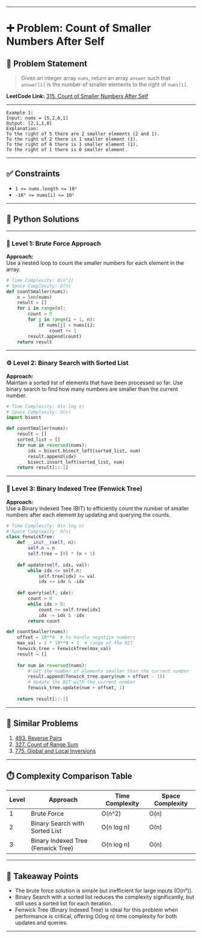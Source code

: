 
---

# ➕ Problem: Count of Smaller Numbers After Self

## 📘 Problem Statement

> Given an integer array `nums`, return an array `answer` such that `answer[i]` is the number of smaller elements to the right of `nums[i]`.

**LeetCode Link:** [315. Count of Smaller Numbers After Self](https://leetcode.com/problems/count-of-smaller-numbers-after-self/)

---

```
Example 1:
Input: nums = [5,2,6,1]
Output: [2,1,1,0]
Explanation: 
To the right of 5 there are 2 smaller elements (2 and 1).
To the right of 2 there is 1 smaller element (1).
To the right of 6 there is 1 smaller element (1).
To the right of 1 there is 0 smaller element.
```

---

## ✅ Constraints

- `1 <= nums.length <= 10⁵`
- `-10⁹ <= nums[i] <= 10⁹`

---

## 🧠 Python Solutions

---

### 🧪 Level 1: Brute Force Approach

**Approach:**  
Use a nested loop to count the smaller numbers for each element in the array.

```python
# Time Complexity: O(n^2)
# Space Complexity: O(n)
def countSmaller(nums):
    n = len(nums)
    result = []
    for i in range(n):
        count = 0
        for j in range(i + 1, n):
            if nums[j] < nums[i]:
                count += 1
        result.append(count)
    return result
```

---

### ⚙️ Level 2: Binary Search with Sorted List

**Approach:**  
Maintain a sorted list of elements that have been processed so far. Use binary search to find how many numbers are smaller than the current number.

```python
# Time Complexity: O(n log n)
# Space Complexity: O(n)
import bisect

def countSmaller(nums):
    result = []
    sorted_list = []
    for num in reversed(nums):
        idx = bisect.bisect_left(sorted_list, num)
        result.append(idx)
        bisect.insort_left(sorted_list, num)
    return result[::-1]
```

---

### 🚀 Level 3: Binary Indexed Tree (Fenwick Tree)

**Approach:**  
Use a Binary Indexed Tree (BIT) to efficiently count the number of smaller numbers after each element by updating and querying the counts.

```python
# Time Complexity: O(n log n)
# Space Complexity: O(n)
class FenwickTree:
    def __init__(self, n):
        self.n = n
        self.tree = [0] * (n + 1)
        
    def update(self, idx, val):
        while idx <= self.n:
            self.tree[idx] += val
            idx += idx & -idx
    
    def query(self, idx):
        count = 0
        while idx > 0:
            count += self.tree[idx]
            idx -= idx & -idx
        return count

def countSmaller(nums):
    offset = 10**4  # to handle negative numbers
    max_val = 2 * 10**4 + 1  # range of the BIT
    fenwick_tree = FenwickTree(max_val)
    result = []
    
    for num in reversed(nums):
        # Get the number of elements smaller than the current number
        result.append(fenwick_tree.query(num + offset - 1))
        # Update the BIT with the current number
        fenwick_tree.update(num + offset, 1)
    
    return result[::-1]
```

---

## 🔗 Similar Problems

1. [493. Reverse Pairs](https://leetcode.com/problems/reverse-pairs/)
2. [327. Count of Range Sum](https://leetcode.com/problems/count-of-range-sum/)
3. [775. Global and Local Inversions](https://leetcode.com/problems/global-and-local-inversions/)

---

## ⏱️ Complexity Comparison Table

| Level | Approach                          | Time Complexity | Space Complexity |
|-------|-----------------------------------|-----------------|------------------|
| 1     | Brute Force                       | O(n^2)          | O(n)             |
| 2     | Binary Search with Sorted List    | O(n log n)      | O(n)             |
| 3     | Binary Indexed Tree (Fenwick Tree)| O(n log n)      | O(n)             |

---

## 📌 Takeaway Points

- The brute force solution is simple but inefficient for large inputs (O(n²)).
- Binary Search with a sorted list reduces the complexity significantly, but still uses a sorted list for each iteration.
- Fenwick Tree (Binary Indexed Tree) is ideal for this problem when performance is critical, offering O(log n) time complexity for both updates and queries.

---
